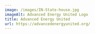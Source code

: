 ```yaml
---
image: /images/IN-State-house.jpg
imageAlt: Advanced Energy United Logo
title: Advanced Energy United
url: https://advancedenergyunited.org/
---
```

